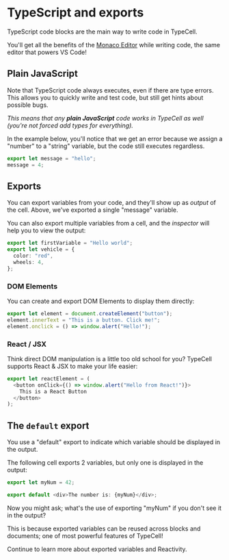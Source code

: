 # TypeScript and exports

TypeScript code blocks are the main way to write code in TypeCell.

You'll get all the benefits of the [Monaco Editor](https://microsoft.github.io/monaco-editor/) while writing code, the same editor that powers VS Code!

## Plain JavaScript

Note that TypeScript code always executes, even if there are type errors.
This allows you to quickly write and test code, but still get hints about possible bugs.

_This means that any **plain JavaScript** code works in TypeCell as well (you're not forced add types for everything)._

In the example below, you'll notice that we get an error because we assign a "number" to a "string" variable, but the code still executes regardless.

```typescript
export let message = "hello";
message = 4;
```

## Exports

You can export variables from your code, and they'll show up as _output_ of the cell. Above, we've exported a single "message" variable.

You can also export multiple variables from a cell, and the _inspector_ will help you to view the output:

```typescript
export let firstVariable = "Hello world";
export let vehicle = {
  color: "red",
  wheels: 4,
};
```

### DOM Elements

You can create and export DOM Elements to display them directly:

```typescript
export let element = document.createElement("button");
element.innerText = "This is a button. Click me!";
element.onclick = () => window.alert("Hello!");
```

### React / JSX

Think direct DOM manipulation is a little too old school for you? TypeCell supports React & JSX to make your life easier:

```typescript
export let reactElement = (
  <button onClick={() => window.alert("Hello from React!")}>
    This is a React Button
  </button>
);
```

## The `default` export

You use a "default" export to indicate which variable should be displayed in the output.

The following cell exports 2 variables, but only one is displayed in the output:

```typescript
export let myNum = 42;

export default <div>The number is: {myNum}</div>;
```

Now you might ask; what's the use of exporting "myNum" if you don't see it in the output?

This is because exported variables can be reused across blocks and documents; one of most powerful features of TypeCell!

Continue to learn more about exported variables and Reactivity.
